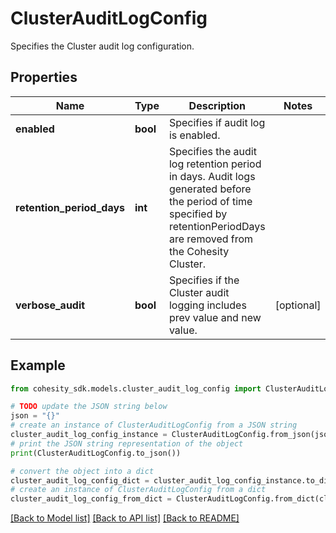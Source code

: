 # ClusterAuditLogConfig

Specifies the Cluster audit log configuration.

## Properties

Name | Type | Description | Notes
------------ | ------------- | ------------- | -------------
**enabled** | **bool** | Specifies if audit log is enabled. | 
**retention_period_days** | **int** | Specifies the audit log retention period in days. Audit logs generated before the period of time specified by retentionPeriodDays are removed from the Cohesity Cluster. | 
**verbose_audit** | **bool** | Specifies if the Cluster audit logging includes prev value and new value. | [optional] 

## Example

```python
from cohesity_sdk.models.cluster_audit_log_config import ClusterAuditLogConfig

# TODO update the JSON string below
json = "{}"
# create an instance of ClusterAuditLogConfig from a JSON string
cluster_audit_log_config_instance = ClusterAuditLogConfig.from_json(json)
# print the JSON string representation of the object
print(ClusterAuditLogConfig.to_json())

# convert the object into a dict
cluster_audit_log_config_dict = cluster_audit_log_config_instance.to_dict()
# create an instance of ClusterAuditLogConfig from a dict
cluster_audit_log_config_from_dict = ClusterAuditLogConfig.from_dict(cluster_audit_log_config_dict)
```
[[Back to Model list]](../README.md#documentation-for-models) [[Back to API list]](../README.md#documentation-for-api-endpoints) [[Back to README]](../README.md)



